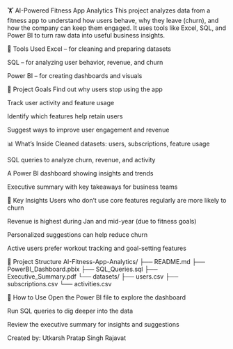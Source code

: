 🏋️ AI-Powered Fitness App Analytics
This project analyzes data from a fitness app to understand how users behave, why they leave (churn), and how the company can keep them engaged. It uses tools like Excel, SQL, and Power BI to turn raw data into useful business insights.

🔧 Tools Used
Excel – for cleaning and preparing datasets

SQL – for analyzing user behavior, revenue, and churn

Power BI – for creating dashboards and visuals

🎯 Project Goals
Find out why users stop using the app

Track user activity and feature usage

Identify which features help retain users

Suggest ways to improve user engagement and revenue

📊 What’s Inside
Cleaned datasets: users, subscriptions, feature usage

SQL queries to analyze churn, revenue, and activity

A Power BI dashboard showing insights and trends

Executive summary with key takeaways for business teams

📝 Key Insights
Users who don’t use core features regularly are more likely to churn

Revenue is highest during Jan and mid-year (due to fitness goals)

Personalized suggestions can help reduce churn

Active users prefer workout tracking and goal-setting features

📁 Project Structure
AI-Fitness-App-Analytics/
├── README.md
├── PowerBI_Dashboard.pbix
├── SQL_Queries.sql
├── Executive_Summary.pdf
└── datasets/
    ├── users.csv
    ├── subscriptions.csv
    └── activities.csv

📌 How to Use
Open the Power BI file to explore the dashboard

Run SQL queries to dig deeper into the data

Review the executive summary for insights and suggestions

Created by: Utkarsh Pratap Singh Rajavat

